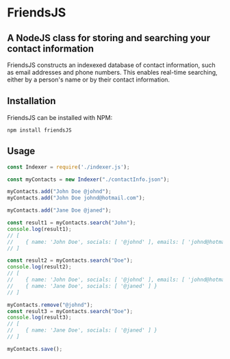 # FriendsJS
## A NodeJS class for storing and searching your contact information
FriendsJS constructs an indexexed database of contact information, such as email addresses and phone numbers. This enables real-time searching, either by a person's name or by their contact information.
## Installation
FriendsJS can be installed with NPM:
```
npm install friendsJS
```

## Usage
```js
const Indexer = require('./indexer.js');

const myContacts = new Indexer("./contactInfo.json");

myContacts.add("John Doe @johnd");
myContacts.add("John Doe johnd@hotmail.com");

myContacts.add("Jane Doe @janed");

const result1 = myContacts.search("John");
console.log(result1);
// [
//    { name: 'John Doe', socials: [ '@johnd' ], emails: [ 'johnd@hotmail.com' ] },
// ]

const result2 = myContacts.search("Doe");
console.log(result2);
// [
//    { name: 'John Doe', socials: [ '@johnd' ], emails: [ 'johnd@hotmail.com' ] },
//    { name: 'Jane Doe', socials: [ '@janed' ] }
// ]

myContacts.remove("@johnd");
const result3 = myContacts.search("Doe");
console.log(result3);
// [
//    { name: 'Jane Doe', socials: [ '@janed' ] }
// ]

myContacts.save();
```